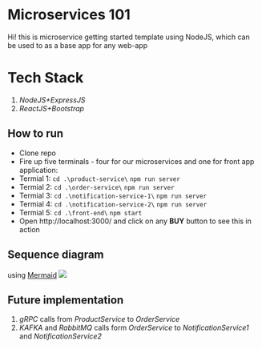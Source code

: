 
# Microservices 101

Hi! this is microservice getting started template using NodeJS, which can be used to as a base app for any web-app

# Tech Stack

1. *NodeJS+ExpressJS*
2. *ReactJS+Bootstrap*

## How to run

-  Clone repo
-  Fire up five terminals - four for our microservices and one for front app application:
-  Termial 1: `cd .\product-service\` `npm run server`
-  Termial 2: `cd .\order-service\` `npm run server`
-  Termial 3: `cd .\notification-service-1\` `npm run server`
-  Termial 4: `cd .\notification-service-2\` `npm run server`
-  Termial 5: `cd .\front-end\` `npm start`
-  Open http://localhost:3000/ and click on any **BUY** button to see this in action

## Sequence diagram

using [Mermaid](https://mermaidjs.github.io/)
[![](https://mermaid.ink/img/eyJjb2RlIjoic2VxdWVuY2VEaWFncmFtXG5SZWFjdC1BcHAtPj4rUHJvZHVjdFNlcnZpY2U6IFJlcXVlc3QgUHJvZHVjdHNcblByb2R1Y3RTZXJ2aWNlLS0-Pi1SZWFjdC1BcHA6IFByb2R1Y3RzIEpTT05cblJlYWN0LUFwcC0-PlByb2R1Y3RTZXJ2aWNlOiBCdXkgUHJvZHVjdFxuUHJvZHVjdFNlcnZpY2UtLT4-K09yZGVyLVNlcnZpY2U6IFByb2R1Y3RzIEpTT05cbk9yZGVyLVNlcnZpY2UtLT4-Tm90aWZpY2F0aW9uLVNlcnZpY2UtMTogU2VuZHMgTm90aWZpY2F0aW9uXG5PcmRlci1TZXJ2aWNlLS0-Pi1Ob3RpZmljYXRpb24tU2VydmljZS0yOiBTZW5kcyBOb3RpZmljYXRpb24iLCJtZXJtYWlkIjp7InRoZW1lIjoiZGVmYXVsdCJ9LCJ1cGRhdGVFZGl0b3IiOmZhbHNlfQ)](https://mermaid-js.github.io/mermaid-live-editor/#/edit/eyJjb2RlIjoic2VxdWVuY2VEaWFncmFtXG5SZWFjdC1BcHAtPj4rUHJvZHVjdFNlcnZpY2U6IFJlcXVlc3QgUHJvZHVjdHNcblByb2R1Y3RTZXJ2aWNlLS0-Pi1SZWFjdC1BcHA6IFByb2R1Y3RzIEpTT05cblJlYWN0LUFwcC0-PlByb2R1Y3RTZXJ2aWNlOiBCdXkgUHJvZHVjdFxuUHJvZHVjdFNlcnZpY2UtLT4-K09yZGVyLVNlcnZpY2U6IFByb2R1Y3RzIEpTT05cbk9yZGVyLVNlcnZpY2UtLT4-Tm90aWZpY2F0aW9uLVNlcnZpY2UtMTogU2VuZHMgTm90aWZpY2F0aW9uXG5PcmRlci1TZXJ2aWNlLS0-Pi1Ob3RpZmljYXRpb24tU2VydmljZS0yOiBTZW5kcyBOb3RpZmljYXRpb24iLCJtZXJtYWlkIjp7InRoZW1lIjoiZGVmYXVsdCJ9LCJ1cGRhdGVFZGl0b3IiOmZhbHNlfQ)


## Future implementation
1. *gRPC* calls from *ProductService* to *OrderService* 
2. *KAFKA* and *RabbitMQ* calls form *OrderService* to *NotificationService1* and *NotificationService2*



